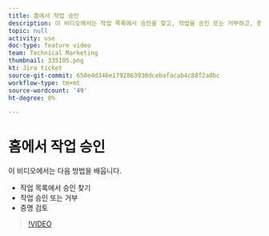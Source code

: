 ```yaml
---
title: 홈에서 작업 승인
description: 이 비디오에서는 작업 목록에서 승인을 찾고, 작업을 승인 또는 거부하고, 증명을 검토하는 방법을 알아봅니다.
topic: null
activity: use
doc-type: feature video
team: Technical Marketing
thumbnail: 335105.png
kt: Jira ticket
source-git-commit: 650e4d346e1792863930dcebafacab4c88f2a8bc
workflow-type: tm+mt
source-wordcount: '49'
ht-degree: 0%

---
```


# 홈에서 작업 승인

이 비디오에서는 다음 방법을 배웁니다.

* 작업 목록에서 승인 찾기
* 작업 승인 또는 거부
* 증명 검토

>[!VIDEO](https://video.tv.adobe.com/v/335105/?quality=12&learn=on)
